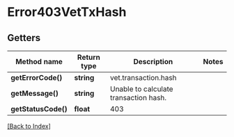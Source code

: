 # Error403VetTxHash

## Getters

Method name | Return type | Description | Notes
------------ | ------------- | ------------- | -------------
**getErrorCode()** | **string** | vet.transaction.hash |
**getMessage()** | **string** | Unable to calculate transaction hash. |
**getStatusCode()** | **float** | 403 |

[[Back to Index]](../index.md)
